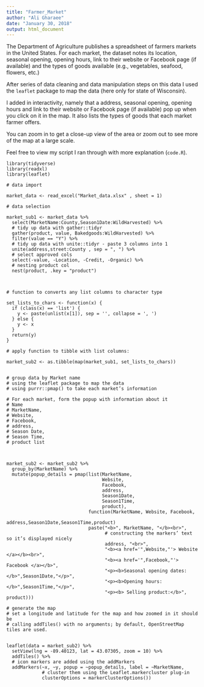 ```yaml
---
title: "Farmer_Market"
author: "Ali Gharaee"
date: "January 30, 2018"
output: html_document
---
```

The Department of Agriculture publishes a spreadsheet of farmers markets in the United States. For each market, the dataset notes its location, seasonal opening, opening hours, link to their website or Facebook page (if available) and the types of goods available (e.g., vegetables, seafood, flowers, etc.)

After series of data cleaning and data manipulation steps on this data I used the `leaflet` package to map the data (here only for state of Wisconsin).

I added in interactivity, namely that a address, seasonal opening, opening hours and link to their website or Facebook page (if available) pop up when you click on it in the map. It also lists the types of goods that each market farmer offers.

You can zoom in to get a close-up view of the area or zoom out to see more of the map at a large scale.

Feel free to view my script I ran through with more explanation (`code.R`).




```{r ,echo=FALSE , message=FALSE}
library(tidyverse)
library(readxl)
library(leaflet)

# data import

market_data <- read_excel("Market_data.xlsx" , sheet = 1)

# data selection

market_sub1 <- market_data %>% 
  select(MarketName:County,Season1Date:WildHarvested) %>% 
  # tidy up data with gather::tidyr
  gather(product, value, Bakedgoods:WildHarvested) %>% 
  filter(value == "Y") %>% 
  # tidy up data with unite::tidyr - paste 3 columns into 1
  unite(address,street:County , sep = ", ") %>% 
  # select approved cols
  select(-value, -Location, -Credit, -Organic) %>% 
  # nesting product col 
  nest(product, .key = "product")



# function to converts any list columns to character type

set_lists_to_chars <- function(x) {
  if (class(x) == 'list') {
    y <- paste(unlist(x[1]), sep = '', collapse = ', ')
  } else {
    y <- x 
  }
  return(y)
}

# apply function to tibble with list columns:

market_sub2 <- as.tibble(map(market_sub1, set_lists_to_chars))


# group data by Market name
# using the leaflet package to map the data
# using purrr::pmap() to take each market’s information

# For each market, form the popup with information about it
# Name
# MarketName,
# Website, 
# Facebook,
# address,
# Season Date,
# Season Time,
# product list



market_sub2 <- market_sub2 %>%
  group_by(MarketName) %>%
  mutate(popup_details = pmap(list(MarketName,
                                   Website, 
                                   Facebook,
                                   address,
                                   Season1Date,
                                   Season1Time,
                                   product),
                              function(MarketName, Website, Facebook,
                                       address,Season1Date,Season1Time,product)
                              paste("<b>", MarketName, "</b><br>",
                                    # constructing the markers’ text so it’s displayed nicely
                                    address, "<br>",
                                    "<b><a href='",Website,"'> Website </a></b><br>",
                                    "<b><a href='",Facebook,"'> Facebook </a></b>",
                                    "<p><b>Seasonal opening dates:</b>",Season1Date,"</p>",
                                    "<p><b>Opening hours:</b>",Season1Time,"</p>",
                                    "<p><b> Selling product:</b>", product)))

# generate the map
# set a longitude and latitude for the map and how zoomed in it should be
# calling addTiles() with no arguments; by default, OpenStreetMap tiles are used.


leaflet(data = market_sub2) %>% 
  setView(lng = -89.40123, lat = 43.07305, zoom = 10) %>% 
  addTiles() %>% 
  # icon markers are added using the addMarkers
  addMarkers(~x, ~y, popup = ~popup_details, label = ~MarketName,
             # cluster them using the Leaflet.markercluster plug-in
             clusterOptions = markerClusterOptions())

```

